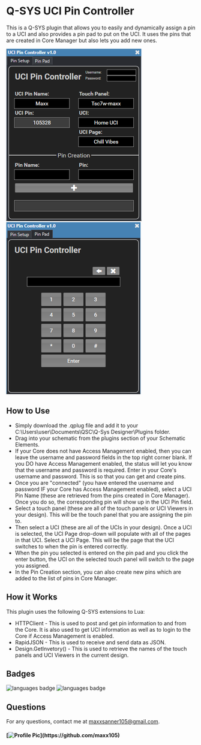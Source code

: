 # Q-SYS UCI Pin Controller

This is a Q-SYS plugin that allows you to easily and dynamically assign a pin to a UCI and also provides a pin pad to put on the UCI. It uses the pins that are created in Core Manager but also lets you add new ones.

![set](assets/PinSetup.PNG)
![Lan A](assets/PinPad.PNG)

## How to Use

* Simply download the .qplug file and add it to your C:\Users\user\Documents\QSC\Q-Sys Designer\Plugins folder. 
* Drag into your schematic from the plugins section of your Schematic Elements. 
* If your Core does not have Access Management enabled, then you can leave the username and password fields in the top right corner blank. If you DO have Access Management enabled, the status will let you know that the username and password is required. Enter in your Core's username and password. This is so that you can get and create pins.
* Once you are "connected" (you have entered the username and password IF your Core has Access Management enabled), select a UCI Pin Name (these are retrieved from the pins created in Core Manager). Once you do so, the corresponding pin will show up in the UCI Pin field.
* Select a touch panel (these are all of the touch panels or UCI Viewers in your design). This will be the touch panel that you are assigning the pin to. 
* Then select a UCI (these are all of the UCIs in your design). Once a UCI is selected, the UCI Page drop-down will populate with all of the pages in that UCI. Select a UCI Page. This will be the page that the UCI switches to when the pin is entered correctly.
* When the pin you selected is entered on the pin pad and you click the enter button, the UCI on the selected touch panel will switch to the page you assigned.
* In the Pin Creation section, you can also create new pins which are added to the list of pins in Core Manager.

## How it Works

This plugin uses the following Q-SYS extensions to Lua:
* HTTPClient - This is used to post and get pin information to and from the Core. It is also used to get UCI information as well as to login to the Core if Access Management is enabled.
* RapidJSON - This is used to receive and send data as JSON.
* Design.GetInvetory() - This is used to retrieve the names of the touch panels and UCI Viewers in the current design.

## Badges 
 ![languages badge](https://img.shields.io/github/languages/count/maxx105/QSYS_UCI_Pin_Controller)
 ![languages badge](https://img.shields.io/github/languages/top/maxx105/QSYS_UCI_Pin_Controller)

## Questions 
 For any questions, contact me at [maxxsanner105@gmail.com](mailto:maxxsanner105@gmail.com).
#### [![Profile Pic](https://avatars.githubusercontent.com/u/63183869?)](https://github.com/maxx105)

